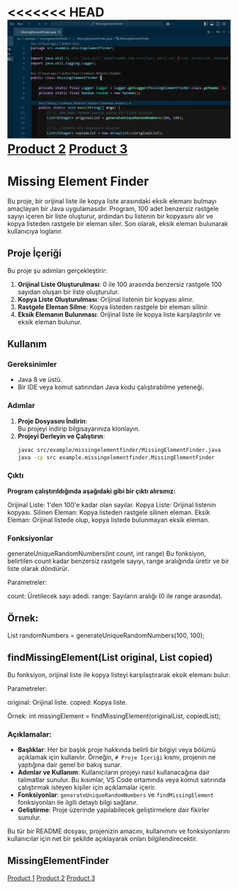 <<<<<<< HEAD
![Product 1](src/example/missingelementfinder/images/1.png)
[Product 2](src/example/missingelementfinder/images/2.png)
[Product 3](src/example/missingelementfinder/images/3.png)
=======

# Missing Element Finder

Bu proje, bir orijinal liste ile kopya liste arasındaki eksik elemanı bulmayı amaçlayan bir Java uygulamasıdır. Program, 100 adet benzersiz rastgele sayıyı içeren bir liste oluşturur, ardından bu listenin bir kopyasını alır ve kopya listeden rastgele bir eleman siler. Son olarak, eksik eleman bulunarak kullanıcıya loglanır.

## Proje İçeriği

Bu proje şu adımları gerçekleştirir:

1. **Orijinal Liste Oluşturulması**: 0 ile 100 arasında benzersiz rastgele 100 sayıdan oluşan bir liste oluşturulur.
2. **Kopya Liste Oluşturulması**: Orijinal listenin bir kopyası alınır.
3. **Rastgele Eleman Silme**: Kopya listeden rastgele bir eleman silinir.
4. **Eksik Elemanın Bulunması**: Orijinal liste ile kopya liste karşılaştırılır ve eksik eleman bulunur.

## Kullanım

### Gereksinimler

- Java 8 ve üstü.
- Bir IDE veya komut satırından Java kodu çalıştırabilme yeteneği.

### Adımlar

1. **Proje Dosyasını İndirin**:  
   Bu projeyi indirip bilgisayarınıza klonlayın.
2. **Projeyi Derleyin ve Çalıştırın**:
   ```bash
   javac src/example/missingelementfinder/MissingElementFinder.java
   java -cp src example.missingelementfinder.MissingElementFinder
   ```

### Çıktı

**Program çalıştırıldığında aşağıdaki gibi bir çıktı alırsınız:**

Orijinal Liste: 1'den 100'e kadar olan sayılar.
Kopya Liste: Orijinal listenin kopyası.
Silinen Eleman: Kopya listeden rastgele silinen eleman.
Eksik Eleman: Orijinal listede olup, kopya listede bulunmayan eksik eleman.

### Fonksiyonlar

generateUniqueRandomNumbers(int count, int range)
Bu fonksiyon, belirtilen count kadar benzersiz rastgele sayıyı, range aralığında üretir ve bir liste olarak döndürür.

Parametreler:

count: Üretilecek sayı adedi.
range: Sayıların aralığı (0 ile range arasında).

## Örnek:

List<Integer> randomNumbers = generateUniqueRandomNumbers(100, 100);

## findMissingElement(List<Integer> original, List<Integer> copied)

Bu fonksiyon, orijinal liste ile kopya listeyi karşılaştırarak eksik elemanı bulur.

Parametreler:

original: Orijinal liste.
copied: Kopya liste.

Örnek:
int missingElement = findMissingElement(originalList, copiedList);

### Açıklamalar:

- **Başlıklar**: Her bir başlık proje hakkında belirli bir bilgiyi veya bölümü açıklamak için kullanılır. Örneğin, `# Proje İçeriği` kısmı, projenin ne yaptığına dair genel bir bakış sunar.
- **Adımlar ve Kullanım**: Kullanıcıların projeyi nasıl kullanacağına dair talimatlar sunulur. Bu kısımlar, VS Code ortamında veya komut satırında çalıştırmak isteyen kişiler için açıklamalar içerir.
- **Fonksiyonlar**: `generateUniqueRandomNumbers` ve `findMissingElement` fonksiyonları ile ilgili detaylı bilgi sağlanır.
- **Geliştirme**: Proje üzerinde yapılabilecek geliştirmelere dair fikirler sunulur.

Bu tür bir README dosyası, projenizin amacını, kullanımını ve fonksiyonlarını kullanıcılar için net bir şekilde açıklayarak onları bilgilendirecektir.

## MissingElementFinder

[Product 1](src/example/missingelementfinder/images/1.png)
[Product 2](src/example/missingelementfinder/images/2.png)
[Product 3](src/example/missingelementfinder/images/3.png)
